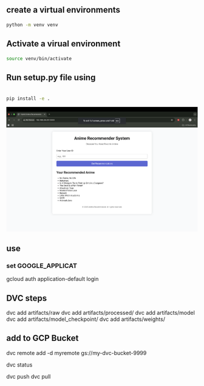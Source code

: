 
## create a virtual environments 

```bash
python -m venv venv

``` 

## Activate a virual environment

```bash
source venv/bin/activate


``` 


## Run setup.py file using
```bash

pip install -e .

``` 
![alt text](recommendation.png)


## use 

###  set GOOGLE_APPLICAT


gcloud auth application-default login


## DVC steps 
dvc add artifacts/raw
dvc add artifacts/processed/
dvc add artifacts/model
dvc add artifacts/model_checkpoint/
dvc add artifacts/weights/

## add to GCP Bucket 
dvc remote add -d myremote gs://my-dvc-bucket-9999

dvc status 

dvc push
dvc pull
 





